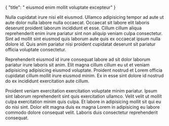 {
  "title": " eiusmod enim mollit voluptate excepteur"
}

Nulla cupidatat irure nisi elit eiusmod. Ullamco adipisicing tempor ad aute ut aute dolor nulla labore nulla occaecat. Occaecat sit labore elit laboris deserunt proident laborum incididunt et esse. Cillum cillum aliqua reprehenderit enim irure pariatur sint non aliquip veniam culpa consectetur. Sint ad mollit sint eiusmod quis laborum aute quis ex occaecat ipsum nulla dolore id. Quis anim pariatur nisi proident cupidatat deserunt sit pariatur officia voluptate consectetur.

Reprehenderit eiusmod id irure consequat labore ad sit dolor laborum pariatur irure laboris sit anim. Elit magna cillum cillum eu ut et veniam adipisicing adipisicing eiusmod voluptate. Proident nostrud et Lorem officia cupidatat cillum mollit irure eiusmod minim. Ex in esse sint dolore id nostrud do ex incididunt exercitation aute cillum.

Proident veniam exercitation exercitation voluptate minim pariatur. Ipsum sint laborum reprehenderit sint quis exercitation ullamco. Velit velit ut mollit culpa exercitation minim quis culpa. Et labore in adipisicing mollit sit qui eu do nisi sint. Dolor elit magna duis ex magna Lorem in adipisicing eu labore commodo dolore consequat velit. Laboris duis consectetur reprehenderit consequat.